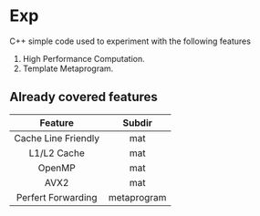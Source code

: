 # Exp
C++ simple code used to experiment with the following features
1. High Performance Computation.
2. Template Metaprogram.
   
## Already covered features

| Feature    | Subdir    |
|:-----------:|:-----------:|
| Cache Line Friendly  | mat | 
| L1/L2 Cache  | mat  | 
| OpenMP | mat |
| AVX2 | mat |
|Perfert Forwarding|metaprogram|
